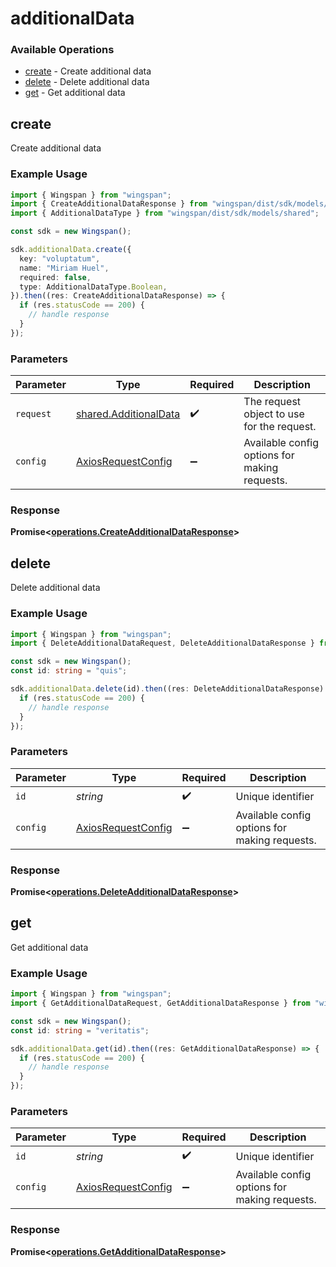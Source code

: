 # additionalData

### Available Operations

* [create](#create) - Create additional data
* [delete](#delete) - Delete additional data
* [get](#get) - Get additional data

## create

Create additional data

### Example Usage

```typescript
import { Wingspan } from "wingspan";
import { CreateAdditionalDataResponse } from "wingspan/dist/sdk/models/operations";
import { AdditionalDataType } from "wingspan/dist/sdk/models/shared";

const sdk = new Wingspan();

sdk.additionalData.create({
  key: "voluptatum",
  name: "Miriam Huel",
  required: false,
  type: AdditionalDataType.Boolean,
}).then((res: CreateAdditionalDataResponse) => {
  if (res.statusCode == 200) {
    // handle response
  }
});
```

### Parameters

| Parameter                                                      | Type                                                           | Required                                                       | Description                                                    |
| -------------------------------------------------------------- | -------------------------------------------------------------- | -------------------------------------------------------------- | -------------------------------------------------------------- |
| `request`                                                      | [shared.AdditionalData](../../models/shared/additionaldata.md) | :heavy_check_mark:                                             | The request object to use for the request.                     |
| `config`                                                       | [AxiosRequestConfig](https://axios-http.com/docs/req_config)   | :heavy_minus_sign:                                             | Available config options for making requests.                  |


### Response

**Promise<[operations.CreateAdditionalDataResponse](../../models/operations/createadditionaldataresponse.md)>**


## delete

Delete additional data

### Example Usage

```typescript
import { Wingspan } from "wingspan";
import { DeleteAdditionalDataRequest, DeleteAdditionalDataResponse } from "wingspan/dist/sdk/models/operations";

const sdk = new Wingspan();
const id: string = "quis";

sdk.additionalData.delete(id).then((res: DeleteAdditionalDataResponse) => {
  if (res.statusCode == 200) {
    // handle response
  }
});
```

### Parameters

| Parameter                                                    | Type                                                         | Required                                                     | Description                                                  |
| ------------------------------------------------------------ | ------------------------------------------------------------ | ------------------------------------------------------------ | ------------------------------------------------------------ |
| `id`                                                         | *string*                                                     | :heavy_check_mark:                                           | Unique identifier                                            |
| `config`                                                     | [AxiosRequestConfig](https://axios-http.com/docs/req_config) | :heavy_minus_sign:                                           | Available config options for making requests.                |


### Response

**Promise<[operations.DeleteAdditionalDataResponse](../../models/operations/deleteadditionaldataresponse.md)>**


## get

Get additional data

### Example Usage

```typescript
import { Wingspan } from "wingspan";
import { GetAdditionalDataRequest, GetAdditionalDataResponse } from "wingspan/dist/sdk/models/operations";

const sdk = new Wingspan();
const id: string = "veritatis";

sdk.additionalData.get(id).then((res: GetAdditionalDataResponse) => {
  if (res.statusCode == 200) {
    // handle response
  }
});
```

### Parameters

| Parameter                                                    | Type                                                         | Required                                                     | Description                                                  |
| ------------------------------------------------------------ | ------------------------------------------------------------ | ------------------------------------------------------------ | ------------------------------------------------------------ |
| `id`                                                         | *string*                                                     | :heavy_check_mark:                                           | Unique identifier                                            |
| `config`                                                     | [AxiosRequestConfig](https://axios-http.com/docs/req_config) | :heavy_minus_sign:                                           | Available config options for making requests.                |


### Response

**Promise<[operations.GetAdditionalDataResponse](../../models/operations/getadditionaldataresponse.md)>**

